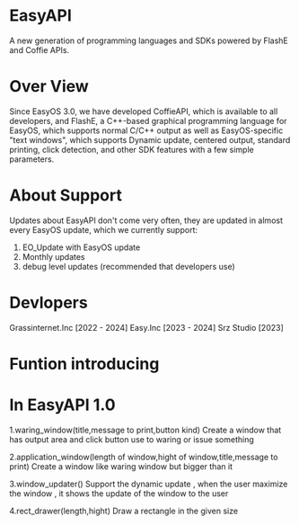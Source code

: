 # EasyAPI
A new generation of programming languages and SDKs powered by FlashE and Coffie APIs.

# Over View
Since EasyOS 3.0, we have developed CoffieAPI, which is available to all developers, and FlashE, a C++-based graphical programming language for EasyOS, which supports normal C/C++ output as well as EasyOS-specific "text windows", which supports Dynamic update, centered output, standard printing, click detection, and other SDK features with a few simple parameters.

# About Support
Updates about EasyAPI don't come very often, they are updated in almost every EasyOS update, which we currently support:

1. EO_Update with EasyOS update
2. Monthly updates
3. debug level updates (recommended that developers use)

# Devlopers
Grassinternet.Inc [2022 - 2024] Easy.Inc [2023 - 2024] Srz Studio [2023]

# Funtion introducing

# In EasyAPI 1.0
1.waring_window(title,message to print,button kind)
Create a window that has output area and click button use to waring or issue something

2.application_window(length of window,hight of window,title,message to print)
Create a window like waring window but bigger than it

3.window_updater()
Support the dynamic update , when the user maximize the window , it shows the update of the window to the user

4.rect_drawer(length,hight)
Draw a rectangle in the given size
